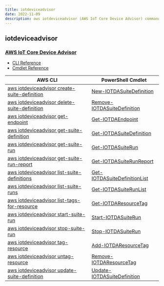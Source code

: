 ```yaml
---
title: iotdeviceadvisor
date: 2022-11-09
description: aws iotdeviceadvisor (AWS IoT Core Device Advisor) command/cmdlet list.
---
```


## iotdeviceadvisor

### [AWS IoT Core Device Advisor](https://aws.amazon.com/iot/)

* [CLI Reference](https://docs.aws.amazon.com/cli/latest/reference/iotdeviceadvisor/index.html)
* [Cmdlet Reference](https://docs.aws.amazon.com/powershell/latest/reference/items/IoTDeviceAdvisor_cmdlets.html)

|AWS CLI|PowerShell Cmdlet|
|----|----|
|[aws iotdeviceadvisor create-suite-definition](https://docs.aws.amazon.com/cli/latest/reference/iotdeviceadvisor/create-suite-definition.html)|[New-IOTDASuiteDefinition](https://docs.aws.amazon.com/powershell/latest/reference/items/New-IOTDASuiteDefinition.html)|
|[aws iotdeviceadvisor delete-suite-definition](https://docs.aws.amazon.com/cli/latest/reference/iotdeviceadvisor/delete-suite-definition.html)|[Remove-IOTDASuiteDefinition](https://docs.aws.amazon.com/powershell/latest/reference/items/Remove-IOTDASuiteDefinition.html)|
|[aws iotdeviceadvisor get-endpoint](https://docs.aws.amazon.com/cli/latest/reference/iotdeviceadvisor/get-endpoint.html)|[Get-IOTDAEndpoint](https://docs.aws.amazon.com/powershell/latest/reference/items/Get-IOTDAEndpoint.html)|
|[aws iotdeviceadvisor get-suite-definition](https://docs.aws.amazon.com/cli/latest/reference/iotdeviceadvisor/get-suite-definition.html)|[Get-IOTDASuiteDefinition](https://docs.aws.amazon.com/powershell/latest/reference/items/Get-IOTDASuiteDefinition.html)|
|[aws iotdeviceadvisor get-suite-run](https://docs.aws.amazon.com/cli/latest/reference/iotdeviceadvisor/get-suite-run.html)|[Get-IOTDASuiteRun](https://docs.aws.amazon.com/powershell/latest/reference/items/Get-IOTDASuiteRun.html)|
|[aws iotdeviceadvisor get-suite-run-report](https://docs.aws.amazon.com/cli/latest/reference/iotdeviceadvisor/get-suite-run-report.html)|[Get-IOTDASuiteRunReport](https://docs.aws.amazon.com/powershell/latest/reference/items/Get-IOTDASuiteRunReport.html)|
|[aws iotdeviceadvisor list-suite-definitions](https://docs.aws.amazon.com/cli/latest/reference/iotdeviceadvisor/list-suite-definitions.html)|[Get-IOTDASuiteDefinitionList](https://docs.aws.amazon.com/powershell/latest/reference/items/Get-IOTDASuiteDefinitionList.html)|
|[aws iotdeviceadvisor list-suite-runs](https://docs.aws.amazon.com/cli/latest/reference/iotdeviceadvisor/list-suite-runs.html)|[Get-IOTDASuiteRunList](https://docs.aws.amazon.com/powershell/latest/reference/items/Get-IOTDASuiteRunList.html)|
|[aws iotdeviceadvisor list-tags-for-resource](https://docs.aws.amazon.com/cli/latest/reference/iotdeviceadvisor/list-tags-for-resource.html)|[Get-IOTDAResourceTag](https://docs.aws.amazon.com/powershell/latest/reference/items/Get-IOTDAResourceTag.html)|
|[aws iotdeviceadvisor start-suite-run](https://docs.aws.amazon.com/cli/latest/reference/iotdeviceadvisor/start-suite-run.html)|[Start-IOTDASuiteRun](https://docs.aws.amazon.com/powershell/latest/reference/items/Start-IOTDASuiteRun.html)|
|[aws iotdeviceadvisor stop-suite-run](https://docs.aws.amazon.com/cli/latest/reference/iotdeviceadvisor/stop-suite-run.html)|[Stop-IOTDASuiteRun](https://docs.aws.amazon.com/powershell/latest/reference/items/Stop-IOTDASuiteRun.html)|
|[aws iotdeviceadvisor tag-resource](https://docs.aws.amazon.com/cli/latest/reference/iotdeviceadvisor/tag-resource.html)|[Add-IOTDAResourceTag](https://docs.aws.amazon.com/powershell/latest/reference/items/Add-IOTDAResourceTag.html)|
|[aws iotdeviceadvisor untag-resource](https://docs.aws.amazon.com/cli/latest/reference/iotdeviceadvisor/untag-resource.html)|[Remove-IOTDAResourceTag](https://docs.aws.amazon.com/powershell/latest/reference/items/Remove-IOTDAResourceTag.html)|
|[aws iotdeviceadvisor update-suite-definition](https://docs.aws.amazon.com/cli/latest/reference/iotdeviceadvisor/update-suite-definition.html)|[Update-IOTDASuiteDefinition](https://docs.aws.amazon.com/powershell/latest/reference/items/Update-IOTDASuiteDefinition.html)|

